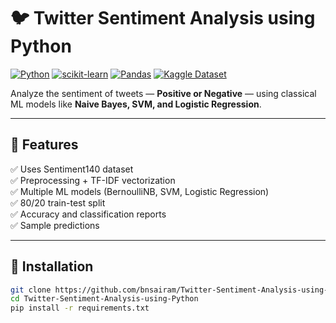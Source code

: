 # 🐦 Twitter Sentiment Analysis using Python

[![Python](https://img.shields.io/badge/Python-3.9%2B-blue)]()
[![scikit-learn](https://img.shields.io/badge/Scikit--Learn-ML-orange)]()
[![Pandas](https://img.shields.io/badge/Pandas-Data%20Processing-yellow)]()
[![Kaggle Dataset](https://img.shields.io/badge/Dataset-Sentiment140-green)]()

Analyze the sentiment of tweets — **Positive or Negative** — using classical ML models like **Naive Bayes, SVM, and Logistic Regression**.

---

## 🚀 Features

✅ Uses Sentiment140 dataset  
✅ Preprocessing + TF-IDF vectorization  
✅ Multiple ML models (BernoulliNB, SVM, Logistic Regression)  
✅ 80/20 train-test split  
✅ Accuracy and classification reports  
✅ Sample predictions  

---

## 🧩 Installation

```bash
git clone https://github.com/bnsairam/Twitter-Sentiment-Analysis-using-Python.git
cd Twitter-Sentiment-Analysis-using-Python
pip install -r requirements.txt
